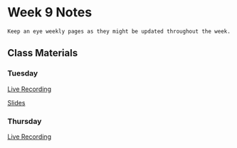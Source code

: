 Week 9 Notes
============================

```{note}
Keep an eye weekly pages as they might be updated throughout the week.
```

## Class Materials

### Tuesday

[Live Recording](https://uci.yuja.com/V/Video?v=3144121&node=10653253&a=1845459108&autoplay=1)

<a href="../resources/INF_134_Week_9_Tu.pdf">Slides</a>

### Thursday

[Live Recording]()

